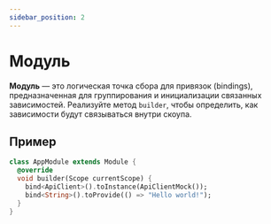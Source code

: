 ```yaml
---
sidebar_position: 2
---
```


# Модуль

**Модуль** — это логическая точка сбора для привязок (bindings), предназначенная для группирования и инициализации связанных зависимостей. Реализуйте метод `builder`, чтобы определить, как зависимости будут связываться внутри скоупа.

## Пример

```dart
class AppModule extends Module {
  @override
  void builder(Scope currentScope) {
    bind<ApiClient>().toInstance(ApiClientMock());
    bind<String>().toProvide(() => "Hello world!");
  }
}
```
